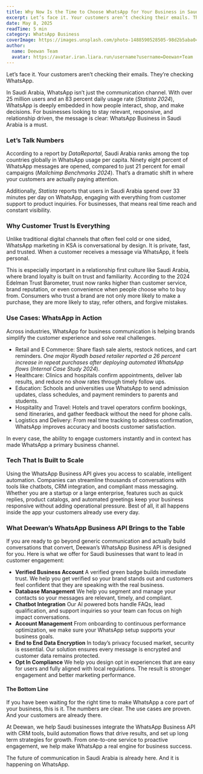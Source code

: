 ```yaml
---
title: Why Now Is the Time to Choose WhatsApp for Your Business in Saudi Arabia
excerpt: Let’s face it. Your customers aren’t checking their emails. They’re checking WhatsApp.
date: May 8, 2025
readTime: 5 min
category: WhatsApp Business
coverImage: https://images.unsplash.com/photo-1488590528505-98d2b5aba04b?w=800&auto=format&fit=crop&q=60
author:
  name: Deewan Team
  avatar: https://avatar.iran.liara.run/username?username=Deewan+Team
---
```


Let’s face it. Your customers aren’t checking their emails. They’re checking WhatsApp.

In Saudi Arabia, WhatsApp isn’t just the communication channel. With over 25 million users and an 83 percent daily usage rate (_Statista 2024_), WhatsApp is deeply embedded in how people interact, shop, and make decisions. For businesses looking to stay relevant, responsive, and relationship driven, the message is clear: WhatsApp Business in Saudi Arabia is a must.

### Let’s Talk Numbers

According to a report by _DataReportal_, Saudi Arabia ranks among the top countries globally in WhatsApp usage per capita. Ninety eight percent of WhatsApp messages are opened, compared to just 21 percent for email campaigns (_Mailchimp Benchmarks 2024_). That’s a dramatic shift in where your customers are actually paying attention.

Additionally, _Statista_ reports that users in Saudi Arabia spend over 33 minutes per day on WhatsApp, engaging with everything from customer support to product inquiries. For businesses, that means real time reach and constant visibility.

### Why Customer Trust Is Everything

Unlike traditional digital channels that often feel cold or one sided, WhatsApp marketing in KSA is conversational by design. It is private, fast, and trusted. When a customer receives a message via WhatsApp, it feels personal.

This is especially important in a relationship first culture like Saudi Arabia, where brand loyalty is built on trust and familiarity. According to the 2024 Edelman Trust Barometer, trust now ranks higher than customer service, brand reputation, or even convenience when people choose who to buy from. Consumers who trust a brand are not only more likely to make a purchase, they are more likely to stay, refer others, and forgive mistakes.

### Use Cases: WhatsApp in Action

Across industries, WhatsApp for business communication is helping brands simplify the customer experience and solve real challenges.

* Retail and E Commerce: Share flash sale alerts, restock notices, and cart reminders. _One major Riyadh based retailer reported a 26 percent increase in repeat purchases after deploying automated WhatsApp flows_ (_Internal Case Study 2024_).
* Healthcare: Clinics and hospitals confirm appointments, deliver lab results, and reduce no show rates through timely follow ups.
* Education: Schools and universities use WhatsApp to send admission updates, class schedules, and payment reminders to parents and students.
* Hospitality and Travel: Hotels and travel operators confirm bookings, send itineraries, and gather feedback without the need for phone calls.
* Logistics and Delivery: From real time tracking to address confirmation, WhatsApp improves accuracy and boosts customer satisfaction.

In every case, the ability to engage customers instantly and in context has made WhatsApp a primary business channel.

### Tech That Is Built to Scale

Using the WhatsApp Business API gives you access to scalable, intelligent automation. Companies can streamline thousands of conversations with tools like chatbots, CRM integration, and compliant mass messaging. Whether you are a startup or a large enterprise, features such as quick replies, product catalogs, and automated greetings keep your business responsive without adding operational pressure. Best of all, it all happens inside the app your customers already use every day.

### What Deewan’s WhatsApp Business API Brings to the Table

If you are ready to go beyond generic communication and actually build conversations that convert, Deewan’s WhatsApp Business API is designed for you. Here is what we offer for Saudi businesses that want to lead in customer engagement:

* **Verified Business Account**
A verified green badge builds immediate trust. We help you get verified so your brand stands out and customers feel confident that they are speaking with the real business.
* **Database Management**
We help you segment and manage your contacts so your messages are relevant, timely, and compliant.
* **Chatbot Integration**
Our AI powered bots handle FAQs, lead qualification, and support inquiries so your team can focus on high impact conversations.
* **Account Management**
From onboarding to continuous performance optimization, we make sure your WhatsApp setup supports your business goals.
* **End to End Data Encryption**
In today’s privacy focused market, security is essential. Our solution ensures every message is encrypted and customer data remains protected.
* **Opt In Compliance**
We help you design opt in experiences that are easy for users and fully aligned with local regulations. The result is stronger engagement and better marketing performance.

#### The Bottom Line

If you have been waiting for the right time to make WhatsApp a core part of your business, this is it. The numbers are clear. The use cases are proven. And your customers are already there.

At Deewan, we help Saudi businesses integrate the WhatsApp Business API with CRM tools, build automation flows that drive results, and set up long term strategies for growth. From one-to-one service to proactive engagement, we help make WhatsApp a real engine for business success.

The future of communication in Saudi Arabia is already here. And it is happening on WhatsApp.